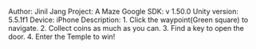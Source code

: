Author: Jinil Jang
Project: A Maze
Google SDK: v 1.50.0
Unity version: 5.5.1f1
Device: iPhone 
Description: 1. Click the waypoint(Green square) to navigate.
             2. Collect coins as much as you can.
             3. Find a key to open the door.
             4. Enter the Temple to win!
